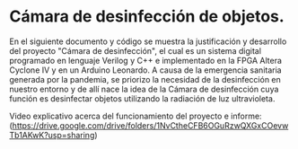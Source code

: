 # Cámara de desinfección de objetos.

En el siguiente documento y código se muestra la justificación y desarrollo del proyecto "Cámara de desinfección", el cual es un sistema digital programado en lenguaje Verilog y C++ e implementado en la FPGA Altera Cyclone IV y en un Arduino Leonardo. A causa de la emergencia sanitaria generada por la pandemia, se priorizo la necesidad de la desinfección en nuestro entorno y de allí nace la idea de la Cámara de desinfección cuya función es desinfectar objetos utilizando la radiación de luz ultravioleta.

Video explicativo acerca del funcionamiento del proyecto e informe: (https://drive.google.com/drive/folders/1NvCtheCFB6OGuRzwQXGxCOevwTb1AKwK?usp=sharing)

